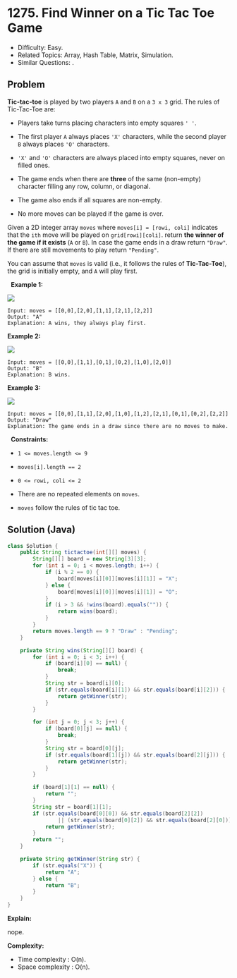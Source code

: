 # 1275. Find Winner on a Tic Tac Toe Game

- Difficulty: Easy.
- Related Topics: Array, Hash Table, Matrix, Simulation.
- Similar Questions: .

## Problem

**Tic-tac-toe** is played by two players ```A``` and ```B``` on a ```3 x 3``` grid. The rules of Tic-Tac-Toe are:


	
- Players take turns placing characters into empty squares ```' '```.
	
- The first player ```A``` always places ```'X'``` characters, while the second player ```B``` always places ```'O'``` characters.
	
- ```'X'``` and ```'O'``` characters are always placed into empty squares, never on filled ones.
	
- The game ends when there are **three** of the same (non-empty) character filling any row, column, or diagonal.
	
- The game also ends if all squares are non-empty.
	
- No more moves can be played if the game is over.


Given a 2D integer array ```moves``` where ```moves[i] = [rowi, coli]``` indicates that the ```ith``` move will be played on ```grid[rowi][coli]```. return **the winner of the game if it exists** (```A``` or ```B```). In case the game ends in a draw return ```"Draw"```. If there are still movements to play return ```"Pending"```.

You can assume that ```moves``` is valid (i.e., it follows the rules of **Tic-Tac-Toe**), the grid is initially empty, and ```A``` will play first.

 
**Example 1:**

![](https://assets.leetcode.com/uploads/2021/09/22/xo1-grid.jpg)

```
Input: moves = [[0,0],[2,0],[1,1],[2,1],[2,2]]
Output: "A"
Explanation: A wins, they always play first.
```

**Example 2:**

![](https://assets.leetcode.com/uploads/2021/09/22/xo2-grid.jpg)

```
Input: moves = [[0,0],[1,1],[0,1],[0,2],[1,0],[2,0]]
Output: "B"
Explanation: B wins.
```

**Example 3:**

![](https://assets.leetcode.com/uploads/2021/09/22/xo3-grid.jpg)

```
Input: moves = [[0,0],[1,1],[2,0],[1,0],[1,2],[2,1],[0,1],[0,2],[2,2]]
Output: "Draw"
Explanation: The game ends in a draw since there are no moves to make.
```

 
**Constraints:**


	
- ```1 <= moves.length <= 9```
	
- ```moves[i].length == 2```
	
- ```0 <= rowi, coli <= 2```
	
- There are no repeated elements on ```moves```.
	
- ```moves``` follow the rules of tic tac toe.



## Solution (Java)

```java
class Solution {
    public String tictactoe(int[][] moves) {
        String[][] board = new String[3][3];
        for (int i = 0; i < moves.length; i++) {
            if (i % 2 == 0) {
                board[moves[i][0]][moves[i][1]] = "X";
            } else {
                board[moves[i][0]][moves[i][1]] = "O";
            }
            if (i > 3 && !wins(board).equals("")) {
                return wins(board);
            }
        }
        return moves.length == 9 ? "Draw" : "Pending";
    }

    private String wins(String[][] board) {
        for (int i = 0; i < 3; i++) {
            if (board[i][0] == null) {
                break;
            }
            String str = board[i][0];
            if (str.equals(board[i][1]) && str.equals(board[i][2])) {
                return getWinner(str);
            }
        }

        for (int j = 0; j < 3; j++) {
            if (board[0][j] == null) {
                break;
            }
            String str = board[0][j];
            if (str.equals(board[1][j]) && str.equals(board[2][j])) {
                return getWinner(str);
            }
        }

        if (board[1][1] == null) {
            return "";
        }
        String str = board[1][1];
        if (str.equals(board[0][0]) && str.equals(board[2][2])
                || (str.equals(board[0][2]) && str.equals(board[2][0]))) {
            return getWinner(str);
        }
        return "";
    }

    private String getWinner(String str) {
        if (str.equals("X")) {
            return "A";
        } else {
            return "B";
        }
    }
}
```

**Explain:**

nope.

**Complexity:**

* Time complexity : O(n).
* Space complexity : O(n).
